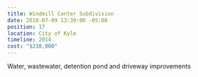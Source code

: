 ```yaml
---
title: Windmill Center Subdivision
date: 2018-07-09 13:39:00 -05:00
position: 17
location: City of Kyle
timeline: 2014
cost: "$210,000"
---
```


Water, wastewater, detention pond and driveway improvements
